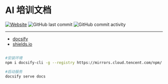 # AI 培训文档

[![Website](https://img.shields.io/website?url=https%3A%2F%2Fai.caigk.com)](//ai.caigk.com)
![GitHub last commit](https://img.shields.io/github/last-commit/caigk/ai)
![GitHub commit activity](https://img.shields.io/github/commit-activity/m/caigk/ai)

-----

* [docsify](https://docsify.js.org)
* [shields.io](https://shields.io/)

## 

```sh
#安装环境
npm i docsify-cli -g --registry https://mirrors.cloud.tencent.com/npm/

#启动服务
docsify serve docs

```
